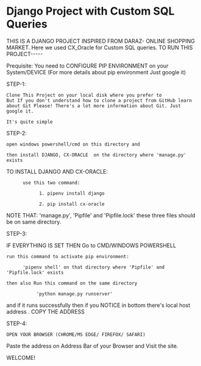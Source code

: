 # Django Project with Custom SQL Queries 

THIS IS A DJANGO PROJECT INSPIRED FROM DARAZ- ONLINE SHOPPING MARKET. Here we used CX_Oracle for Custom SQL queries. 
TO RUN THIS PROJECT-----


Prequisite: You need to  CONFIGURE PIP ENVIRONMENT on your System/DEVICE  (For more details about pip environment Just google it)

STEP-1:
    
    Clone This Project on your local disk where you prefer to 
    But If you don't understand how to clone a project from GitHub learn about Git Please! There's a lot more information about Git. Just google it.
    
    It's quite simple 

STEP-2:
    
    open windows powershell/cmd on this directory and
    
    then install DJANGO, CX-ORACLE  on the directory where 'manage.py' exists
   
   TO INSTALL DJANGO AND CX-ORACLE:
          
          use this two command:
                
                1. pipenv install django
                
                2. pip install cx-oracle
                
NOTE THAT: 'manage.py', 'Pipfile' and 'Pipfile.lock' these three files should be on same directory.               

STEP-3: 
   
   IF EVERYTHING IS  SET THEN Go to CMD/WINDOWS POWERSHELL
    
    run this command to activate pip environment:
          
          'pipenv shell' on that directory where 'Pipfile' and 'Pipfile.lock' exists
    
    then also Run this command on the same directory  
               
               'python manage.py runserver' 
   and if it runs successfully then if you NOTICE in bottom there's local host address . COPY THE ADDRESS

STEP-4:

    OPEN YOUR BROWSER (CHROME/MS EDGE/ FIREFOX/ SAFARI)
   
   Paste the address on Address Bar of your Browser and Visit the site.

WELCOME!
